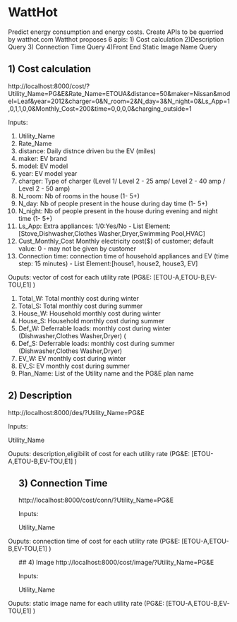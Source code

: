 # WattHot
Predict energy consumption and energy costs. Create APIs to be querried by watthot.com
Watthot proposes 6 apis: 1) Cost calculation 2)Description Query 3) Connection Time Query 4)Front End Static Image Name Query 

<Rest-API>



## 1) Cost calculation
http://localhost:8000/cost/?Utility_Name=PG&E&Rate_Name=ETOUA&distance=50&maker=Nissan&model=Leaf&year=2012&charger=0&N_room=2&N_day=3&N_night=0&Ls_App=1,0,1,1,0,0&Monthly_Cost=200&time=0,0,0,0&charging_outside=1


<p>Inputs:</p>
<ol>
<li>Utility_Name</li>
<li>Rate_Name</li>
<li>distance: Daily distnce driven bu the EV (miles)</li>
<li>maker: EV brand</li>
<li>model: EV model</li>
<li>year: EV model year</li>
<li>charger: Type of charger (Level 1/ Level 2 - 25 amp/ Level 2 - 40 amp / Level 2 - 50 amp) </li>
<li> N_room: Nb of rooms in the house (1- 5+)</li>
<li> N_day: Nb of people present in the house during day time (1- 5+)</li>
<li> N_night: Nb of people present in the house during evening and night time  (1- 5+)</li>
<li>Ls_App: Extra appliances: 1/0:Yes/No - List Element:[Stove,Dishwasher,Clothes Washer,Dryer,Swimming Pool,HVAC] </li>
<li> Cust_Monthly_Cost Monthly electricity cost($) of customer; default value: 0 - may not be given by customer </li>
<li>Connection time: connection time of household appliances and EV (time step: 15 minutes) - List Element:[house1, house2, house3, EV] </li>

</ol>
<p>Ouputs: vector of cost for each utility rate (PG&E: [ETOU-A,ETOU-B,EV-TOU,E1] )</p>
<ol>
<li>Total_W: Total monthly cost during winter</li>
<li>Total_S: Total monthly cost during summer</li>
<li>House_W: Household monthly cost during winter</li>
<li>House_S: Household monthly cost during summer</li>
<li>Def_W: Deferrable loads: monthly cost during winter (Dishwasher,Clothes Washer,Dryer) (</li>
<li>Def_S: Deferrable loads: monthly cost during summer (Dishwasher,Clothes Washer,Dryer) </li>
<li>EV_W: EV monthly cost during winter</li>
<li>EV_S: EV monthly cost during summer</li>
<li>Plan_Name: List of the Utility name and the PG&E plan name</li>
</ol>


## 2) Description 
      
http://localhost:8000/des/?Utility_Name=PG&E

<p>Inputs:</p
<li>Utility_Name</li>
</ol>
<p>Ouputs: description,eligibilit of cost for each utility rate (PG&E: [ETOU-A,ETOU-B,EV-TOU,E1] )</p>
<ol>



## 3) Connection Time
http://localhost:8000/cost/conn/?Utility_Name=PG&E

<p>Inputs:</p
<li>Utility_Name</li>
</ol>
<p>Ouputs: connection time of cost for each utility rate (PG&E: [ETOU-A,ETOU-B,EV-TOU,E1] )</p>
<ol>
## 4) Image
http://localhost:8000/cost/image/?Utility_Name=PG&E

<p>Inputs:</p
<li>Utility_Name</li>
</ol>
<p>Ouputs: static image name for each utility rate (PG&E: [ETOU-A,ETOU-B,EV-TOU,E1] )</p>
<ol>
